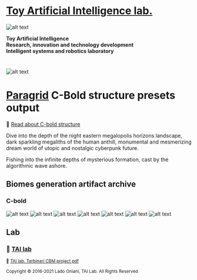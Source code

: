 # [Toy Artificial Intelligence lab.](https://ladooniani.github.io/tailab/) 
 
![alt text](https://github.com/ladooniani/tailab/blob/master/assets/toy_artificial_intelligence_lab_logo.png)

**Toy Artificial Intelligence\
Research, innovation and technology development\
Intelligent systems and robotics laboratory**

#

![alt text](https://github.com/ladooniani/tailab/blob/master/assets/tai_lab_terbinari_cbm_project_logo.png)

# [Paragrid](https://github.com/Toy-Artificial-Intelligence-lab/paragrid-doc) C-Bold structure presets output

<!--- ![alt text](https://github.com/ladooniani/resume-cv/blob/main/img/img9.jpg) --->

<!--- ![alt text](https://github.com/ladooniani/resume-cv/blob/main/img/img20.jpg) --->

<!--- Look into the foggy round vase fisheye, the planet lyre of the bogs and rainbows, sticky blots of inky clouds float over the swamp flowers, reed, and moss, inhabited by dragonflies, frogs, and snails --->

📌 [Read about C-bold structure](https://github.com/Toy-Artificial-Intelligence-lab/paragrid-doc/blob/main/markups/paragrid-c-bold-structure.md)
 
Dive into the depth of the night eastern megalopolis horizons landscape, dark sparkling megaliths of the human anthill, monumental and mesmerizing dream world of utopic and nostalgic cyberpunk future.

Fishing into the infinite depths of mysterious formation, cast by the algorithmic wave ashore. 

## Biomes generation artifact archive

### C-bold

![alt text](https://github.com/Toy-Artificial-Intelligence-lab/paragrid-doc/blob/main/images/paragrid/paragrid-c-bold-example-(1).jpg)
![alt text](https://github.com/Toy-Artificial-Intelligence-lab/paragrid-doc/blob/main/images/paragrid/paragrid-c-bold-example-(2).jpg)
![alt text](https://github.com/Toy-Artificial-Intelligence-lab/paragrid-doc/blob/main/images/paragrid/paragrid-c-bold-example-(3).jpg)
![alt text](https://github.com/Toy-Artificial-Intelligence-lab/paragrid-doc/blob/main/images/paragrid/paragrid-c-bold-example-(4).jpg)
![alt text](https://github.com/Toy-Artificial-Intelligence-lab/paragrid-doc/blob/main/images/paragrid/paragrid-c-bold-example-(5).jpg)
![alt text](https://github.com/Toy-Artificial-Intelligence-lab/paragrid-doc/blob/main/images/paragrid/paragrid-c-bold-example-(6).jpg)
![alt text](https://github.com/Toy-Artificial-Intelligence-lab/paragrid-doc/blob/main/images/paragrid/paragrid-c-bold-example-(7).jpg)

<!-- 

## 💖 Support project

Your donation will help expand independent research workflow, improve the laboratory environment, and speed up the conceptual strategy process, which leads to more involved research in frames of related technology, forming an educational platform for creative/intellectual collaboration and search for other references.

To support the project follow the donation link: 

<a href="https://www.paypal.com/cgi-bin/webscr?cmd=_s-xclick&hosted_button_id=GRGH6SL9EL72U">
  <img src="https://www.paypalobjects.com/en_US/i/btn/btn_donate_SM.gif" alt="Donate with PayPal" /><br><br>
</a>

--->

## Lab

### 🔬 [TAI lab](https://ladooniani.github.io/tailab/) 

<sub>📃 [TAI lab. Terbinari CBM project pdf](https://github.com/ladooniani/tailab/blob/master/docs/tai.pdf)<sub>

<sub>Copyright © 2016-2021 Lado Oniani, TAI Lab. All Rights Reserved<sub>
